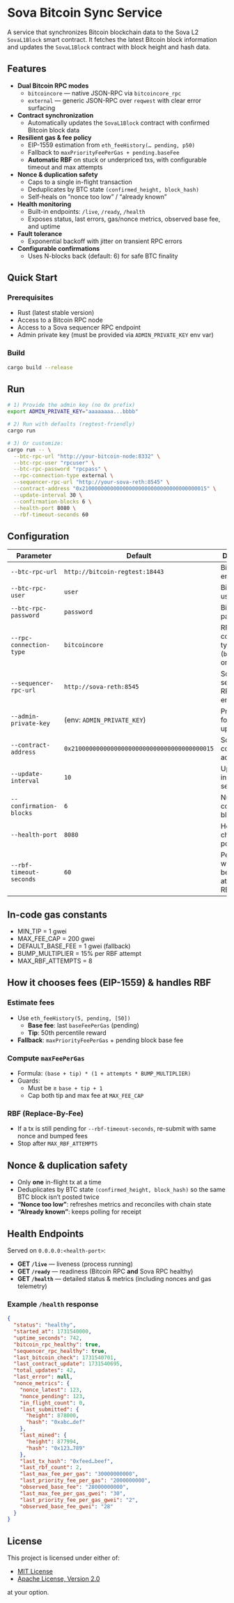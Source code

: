 # Sova Bitcoin Sync Service

A service that synchronizes Bitcoin blockchain data to the Sova L2 `SovaL1Block` smart contract. It fetches the latest Bitcoin block information and updates the `SovaL1Block` contract with block height and hash data.

## Features

- **Dual Bitcoin RPC modes**
  - `bitcoincore` — native JSON-RPC via `bitcoincore_rpc`
  - `external` — generic JSON-RPC over `reqwest` with clear error surfacing
- **Contract synchronization**
  - Automatically updates the `SovaL1Block` contract with confirmed Bitcoin block data
- **Resilient gas & fee policy**
  - EIP-1559 estimation from `eth_feeHistory(… pending, p50)`
  - Fallback to `maxPriorityFeePerGas + pending.baseFee`
  - **Automatic RBF** on stuck or underpriced txs, with configurable timeout and max attempts
- **Nonce & duplication safety**
  - Caps to a single in-flight transaction
  - Deduplicates by BTC state `(confirmed_height, block_hash)`
  - Self-heals on “nonce too low” / “already known”
- **Health monitoring**
  - Built-in endpoints: `/live`, `/ready`, `/health`
  - Exposes status, last errors, gas/nonce metrics, observed base fee, and uptime
- **Fault tolerance**
  - Exponential backoff with jitter on transient RPC errors
- **Configurable confirmations**
  - Uses N-blocks back (default: 6) for safe BTC finality

## Quick Start

### Prerequisites

- Rust (latest stable version)
- Access to a Bitcoin RPC node
- Access to a Sova sequencer RPC endpoint
- Admin private key (must be provided via `ADMIN_PRIVATE_KEY` env var)

### Build

```bash
cargo build --release
```

## Run

```bash
# 1) Provide the admin key (no 0x prefix)
export ADMIN_PRIVATE_KEY="aaaaaaaa...bbbb"

# 2) Run with defaults (regtest-friendly)
cargo run

# 3) Or customize:
cargo run -- \
  --btc-rpc-url "http://your-bitcoin-node:8332" \
  --btc-rpc-user "rpcuser" \
  --btc-rpc-password "rpcpass" \
  --rpc-connection-type external \
  --sequencer-rpc-url "http://your-sova-reth:8545" \
  --contract-address "0x2100000000000000000000000000000000000015" \
  --update-interval 30 \
  --confirmation-blocks 6 \
  --health-port 8080 \
  --rbf-timeout-seconds 60
```

## Configuration

| Parameter | Default | Description |
|-----------|---------|-------------|
| `--btc-rpc-url` | `http://bitcoin-regtest:18443` | Bitcoin RPC endpoint |
| `--btc-rpc-user` | `user` | Bitcoin RPC username |
| `--btc-rpc-password` | `password` | Bitcoin RPC password |
| `--rpc-connection-type` | `bitcoincore` | RPC connection type (`bitcoincore` or `external`) |
| `--sequencer-rpc-url` | `http://sova-reth:8545` | Sova sequencer RPC endpoint |
| `--admin-private-key` | (env: `ADMIN_PRIVATE_KEY`) | Private key for contract updates |
| `--contract-address` | `0x2100000000000000000000000000000000000015` | SovaL1Block contract address |
| `--update-interval` | `10` | Update interval in seconds |
| `--confirmation-blocks` | `6` | Number of confirmation blocks |
| `--health-port` | `8080` | Health check server port |
| `--rbf-timeout-seconds` | `60` | Pending window before attempting RBF |

## In-code gas constants
- MIN_TIP = 1 gwei
- MAX_FEE_CAP = 200 gwei
- DEFAULT_BASE_FEE = 1 gwei (fallback)
- BUMP_MULTIPLIER = 15% per RBF attempt
- MAX_RBF_ATTEMPTS = 8

## How it chooses fees (EIP-1559) & handles RBF

### Estimate fees
- Use `eth_feeHistory(5, pending, [50])`
  - **Base fee**: last `baseFeePerGas` (pending)
  - **Tip**: 50th percentile reward
- **Fallback**: `maxPriorityFeePerGas` + pending block base fee

### Compute `maxFeePerGas`
- Formula: `(base + tip) * (1 + attempts * BUMP_MULTIPLIER)`
- Guards:
  - Must be ≥ `base + tip + 1`
  - Cap both tip and max fee at `MAX_FEE_CAP`

### RBF (Replace-By-Fee)
- If a tx is still pending for `--rbf-timeout-seconds`, re-submit with same nonce and bumped fees
- Stop after `MAX_RBF_ATTEMPTS`

## Nonce & duplication safety

- Only **one** in-flight tx at a time  
- Deduplicates by BTC state `(confirmed_height, block_hash)` so the same BTC block isn’t posted twice  
- **“Nonce too low”**: refreshes metrics and reconciles with chain state  
- **“Already known”**: keeps polling for receipt  

## Health Endpoints

Served on `0.0.0.0:<health-port>`:

- **GET `/live`** — liveness (process running)  
- **GET `/ready`** — readiness (Bitcoin RPC **and** Sova RPC healthy)  
- **GET `/health`** — detailed status & metrics (including nonces and gas telemetry)  

### Example `/health` response

```json
{
  "status": "healthy",
  "started_at": 1731540000,
  "uptime_seconds": 742,
  "bitcoin_rpc_healthy": true,
  "sequencer_rpc_healthy": true,
  "last_bitcoin_check": 1731540701,
  "last_contract_update": 1731540695,
  "total_updates": 42,
  "last_error": null,
  "nonce_metrics": {
    "nonce_latest": 123,
    "nonce_pending": 123,
    "in_flight_count": 0,
    "last_submitted": {
      "height": 878000,
      "hash": "0xabc…def"
    },
    "last_mined": {
      "height": 877994,
      "hash": "0x123…789"
    },
    "last_tx_hash": "0xfeed…beef",
    "last_rbf_count": 2,
    "last_max_fee_per_gas": "30000000000",
    "last_priority_fee_per_gas": "2000000000",
    "observed_base_fee": "28000000000",
    "last_max_fee_per_gas_gwei": "30",
    "last_priority_fee_per_gas_gwei": "2",
    "observed_base_fee_gwei": "28"
  }
}
```

## License

This project is licensed under either of:

- [MIT License](LICENSE-MIT)  
- [Apache License, Version 2.0](LICENSE-APACHE)  

at your option.